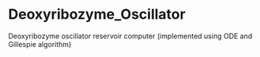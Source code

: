 # Deoxyribozyme_Oscillator
Deoxyribozyme oscillator reservoir computer (implemented using ODE and Gillespie algorithm)
